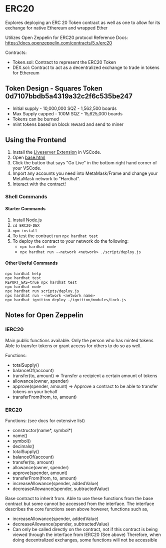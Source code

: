 # ERC20

Explores deploying an ERC 20 Token contract as well as one to allow for its exchange for native Ethereum and wrapped Ether

Utilizes Open Zeppelin for ERC20 protocol
Reference Docs: https://docs.openzeppelin.com/contracts/5.x/erc20

Contracts:

- Token.sol: Contract to represent the ERC20 Token
- DEX.sol: Contract to act as a decentralized exchange to trade in tokens for Ethereum

## Token Design - Squares Token 0d7107bbdb5a4319a32c2f6c535be247

- Initial supply - 10,000,000 SQZ - 1,562,500 boards
- Max Supply capped - 100M SQZ - 15,625,000 boards
- Tokens can be burned
- mint tokens based on block reward and send to miner

## Using the Frontend

1. Install the [Liveserver Extension](https://marketplace.visualstudio.com/items?itemName=ritwickdey.LiveServer) in VSCode.
2. Open [base.html](frontend/base.html)
3. Click the button that says "Go Live" in the bottom right hand corner of your VSCode.
4. Import any accounts you need into MetaMask/Frame and change your MetaMask network to "Hardhat".
5. Interact with the contract!

### Shell Commands

#### Starter Commands

1. Install [Node.js](https://nodejs.org/en/download/)
2. `cd ERC20-DEX`
3. `npm install`
4. To test the contract run `npx hardhat test`
5. To deploy the contract to your network do the following:
   - `npx hardhat node`
   - `npx hardhat run --network <network> ./script/deploy.js`

#### Other Useful Commands

```
npx hardhat help
npx hardhat test
REPORT_GAS=true npx hardhat test
npx hardhat node
npx hardhat run scripts/deploy.js
npx hardhat run --network <network name>
npx hardhat ignition deploy ./ignition/modules/Lock.js
```

## Notes for Open Zeppelin

### IERC20

Main public functions available. Only the person who has minted tokens
Able to transfer tokens or grant access for others to do so as well.

Functions:

- totalSupply()
- balanceOf(account)
- transfer(to, amount) => Transfer a recipient a certain amount of tokens
- allowance(owner, spender)
- approve(spender, amount) => Approve a contract to be able to transfer tokens on your behalf
- transferFrom(from, to, amount)

### ERC20

Functions: (see docs for extensive list)

- constructor(name*, symbol*)
- name()
- symbol()
- decimals()
- totalSupply()
- balanceOf(account)
- transfer(to, amount)
- allowance(owner, spender)
- approve(spender, amount)
- transferFrom(from, to, amount)
- increaseAllowance(spender, addedValue)
- decreaseAllowance(spender, subtractedValue)

Base contract to inherit from. Able to use these functions from the base contract but some cannot
be accessed from the interface. The interface describes the core functions seen above however, functions such as,

- increaseAllowance(spender, addedValue)
- decreaseAllowance(spender, subtractedValue)
- Can only be called directly on the contract, not if this contract is being viewed through the interface from IERC20 (See above)
  Therefore, when doing decentralized exchanges, some functions will not be accessible
